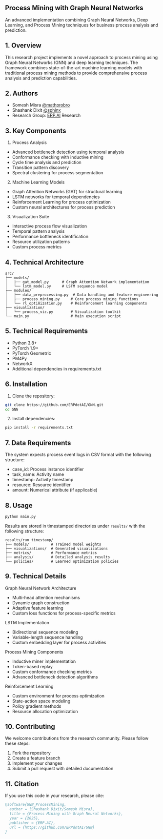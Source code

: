 ## Process Mining with Graph Neural Networks

An advanced implementation combining Graph Neural Networks, Deep Learning, and Process Mining techniques for business process analysis and prediction.

## 1. Overview

This research project implements a novel approach to process mining using Graph Neural Networks (GNN) and deep learning techniques. The framework combines state-of-the-art machine learning models with traditional process mining methods to provide comprehensive process analysis and prediction capabilities.

## 2. Authors

- Somesh Misra [@mathprobro](https://x.com/mathprobro)
- Shashank Dixit [@sphinx](https://x.com/protosphinx)
- Research Group: [ERP.AI](https://www.erp.ai) Research

## 3. Key Components

1. Process Analysis
- Advanced bottleneck detection using temporal analysis
- Conformance checking with inductive mining
- Cycle time analysis and prediction
- Transition pattern discovery
- Spectral clustering for process segmentation

2. Machine Learning Models
- Graph Attention Networks (GAT) for structural learning
- LSTM networks for temporal dependencies
- Reinforcement Learning for process optimization
- Custom neural architectures for process prediction

3. Visualization Suite
- Interactive process flow visualization
- Temporal pattern analysis
- Performance bottleneck identification
- Resource utilization patterns
- Custom process metrics

## 4. Technical Architecture

```
src/
├── models/
│   ├── gat_model.py      # Graph Attention Network implementation
│   └── lstm_model.py     # LSTM sequence model
├── modules/
│   ├── data_preprocessing.py  # Data handling and feature engineering
│   ├── process_mining.py     # Core process mining functions
│   └── rl_optimization.py    # Reinforcement learning components
├── visualization/
│   └── process_viz.py        # Visualization toolkit
└── main.py                   # Main execution script
```

## 5. Technical Requirements

- Python 3.8+
- PyTorch 1.9+
- PyTorch Geometric
- PM4Py
- NetworkX
- Additional dependencies in requirements.txt

## 6. Installation

1. Clone the repository:
```bash
git clone https://github.com/ERPdotAI/GNN.git
cd GNN
```

2. Install dependencies:
```bash
pip install -r requirements.txt
```

## 7. Data Requirements

The system expects process event logs in CSV format with the following structure:
- case_id: Process instance identifier
- task_name: Activity name
- timestamp: Activity timestamp
- resource: Resource identifier
- amount: Numerical attribute (if applicable)

## 8. Usage

```bash
python main.py
```

Results are stored in timestamped directories under `results/` with the following structure:
```
results/run_timestamp/
├── models/          # Trained model weights
├── visualizations/  # Generated visualizations
├── metrics/         # Performance metrics
├── analysis/        # Detailed analysis results
└── policies/        # Learned optimization policies
```

## 9. Technical Details

Graph Neural Network Architecture
- Multi-head attention mechanisms
- Dynamic graph construction
- Adaptive feature learning
- Custom loss functions for process-specific metrics

LSTM Implementation
- Bidirectional sequence modeling
- Variable-length sequence handling
- Custom embedding layer for process activities

Process Mining Components
- Inductive miner implementation
- Token-based replay
- Custom conformance checking metrics
- Advanced bottleneck detection algorithms

Reinforcement Learning
- Custom environment for process optimization
- State-action space modeling
- Policy gradient methods
- Resource allocation optimization

## 10. Contributing

We welcome contributions from the research community. Please follow these steps:

1. Fork the repository
2. Create a feature branch
3. Implement your changes
4. Submit a pull request with detailed documentation

## 11. Citation

If you use this code in your research, please cite:

```bibtex
@software{GNN_ProcessMining,
  author = {Shashank Dixit/Somesh Misra},
  title = {Process Mining with Graph Neural Networks},
  year = {2025},
  publisher = {ERP.AI},
  url = {https://github.com/ERPdotAI/GNN}
}
``` 
